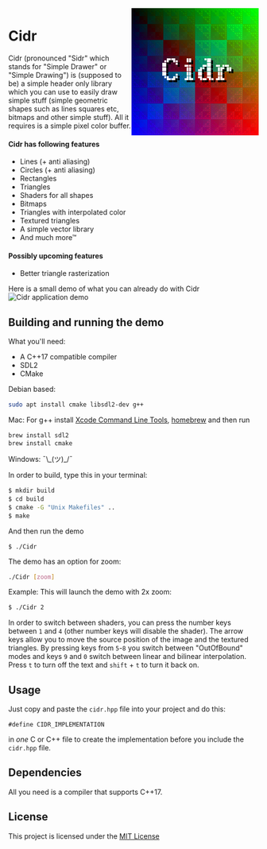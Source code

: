 
<img align="right" src="cidr.png" alt="cidr logo">

# Cidr
Cidr (pronounced "Sidr" which stands for "Simple Drawer" or "Simple Drawing") is (supposed to be) a simple header only library which you can use to easily draw simple stuff (simple geometric shapes such as lines squares etc, bitmaps and other simple stuff). All it requires is a simple pixel color buffer.

#### Cidr has following features
 * Lines (+ anti aliasing)
 * Circles (+ anti aliasing)
 * Rectangles 
 * Triangles 
 * Shaders for all shapes 
 * Bitmaps
 * Triangles with interpolated color 
 * Textured triangles
 * A simple vector library
 * And much more™ 


#### Possibly upcoming features
 * Better triangle rasterization 

Here is a small demo of what you can already do with Cidr
![Cidr application demo](https://i.imgur.com/Wtnibid.png)

## Building and running the demo
What you'll need:
* A C++17 compatible compiler
* SDL2
* CMake

Debian based: 
```bash
sudo apt install cmake libsdl2-dev g++
```
Mac: For g++ install [Xcode Command Line Tools](https://osxdaily.com/2014/02/12/install-command-line-tools-mac-os-x/), [homebrew](https://brew.sh/) and then run
```
brew install sdl2
brew install cmake
```
Windows: ¯\\\_(ツ)_/¯

In order to build, type this in your terminal:
```bash
$ mkdir build
$ cd build
$ cmake -G "Unix Makefiles" ..
$ make
```
And then run the demo
```
$ ./Cidr
```
The demo has an option for zoom:
```bash
./Cidr [zoom]
```
Example: This will launch the demo with 2x zoom:
```bash
$ ./Cidr 2
```
In order to switch between shaders, you can press the number keys between `1` and `4` (other number keys will disable the shader).
The arrow keys allow you to move the source position of the image and the textured triangles. 
By pressing keys from `5`-`8` you switch between "OutOfBound" modes and keys `9` and `0` switch between linear and bilinear interpolation.
Press `t` to turn off the text and `shift` + `t` to turn it back on.

## Usage
Just copy and paste the `cidr.hpp` file into your project and do this:
	
	#define CIDR_IMPLEMENTATION
	
in *one* C or C++ file to create the implementation before you include the `cidr.hpp` file. 

## Dependencies
All you need is a compiler that supports C++17.

## License 
This project is licensed under the [MIT License](https://www.tldrlegal.com/l/mit/)
